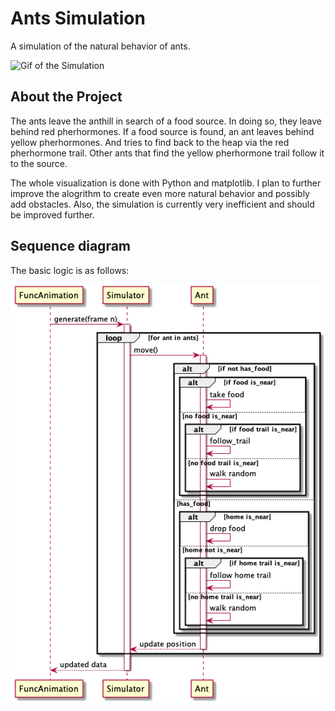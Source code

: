 # Ants Simulation
A simulation of the natural behavior of ants.

![Gif of the Simulation](https://github.com/antonroesler/ants-simulation/blob/main/ant_simulation.gif)

## About the Project
The ants leave the anthill in search of a food source. In doing so, they leave behind red pherhormones. If a food source is found, an ant leaves behind yellow pherhormones. And tries to find back to the heap via the red pherhormone trail. Other ants that find the yellow pherhormone trail follow it to the source. 

The whole visualization is done with Python and matplotlib. I plan to further improve the alogrithm to create even more natural behavior and possibly add obstacles. Also, the simulation is currently very inefficient and should be improved further. 

## Sequence diagram
The basic logic is as follows:

![Gif of the Simulation](https://github.com/antonroesler/ants-simulation/blob/main/diagrams/images/overview_sequence.png)
